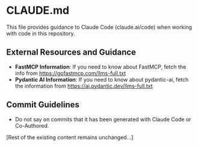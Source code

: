 # CLAUDE.md

This file provides guidance to Claude Code (claude.ai/code) when working with code in this repository.

## External Resources and Guidance

- **FastMCP Information**: If you need to know about FastMCP, fetch the info from https://gofastmcp.com/llms-full.txt
- **Pydantic AI Information**: If you need to know about pydantic-ai, fetch the information from https://ai.pydantic.dev/llms-full.txt

## Commit Guidelines

- Do not say on commits that it has been generated with Claude Code or Co-Authored.

[Rest of the existing content remains unchanged...]